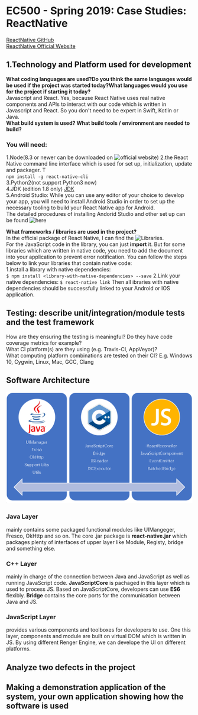 # EC500 - Spring 2019:  Case Studies: ReactNative 
[ReactNative GitHub](https://github.com/facebook/react-native)  
[ReactNative Official Website](https://facebook.github.io/react-native/)
## 1.Technology and Platform used for development
**What coding languages are used?Do you think the same languages would be used if the project was started today?What languages would you use for the project if starting it today?**    
Javascript and React. Yes, because React Native uses real native components and APIs to interact with our code which is written in Javascript and React. So you don't need to be expert in Swift, Kotlin or Java.  
**What build system is used? What build tools / environment are needed to build?**  
### You will need:  
1.Node(8.3 or newer can be downloaded on ![official website](https://nodejs.org/zh-cn/))
2.the React Native command line interface which is used for set up, initialization, update and packager. T   
`npm install -g react-native-cli`    
3.Python2(not support Python3 now)  
4.JDK (edition 1.8 only) [JDK](https://www.oracle.com/technetwork/java/javase/downloads/jdk8-downloads-2133151.html)   
5.Android Studio: While you can use any editor of your choice to develop your app, you will need to install Android Studio in order to set up the necessary tooling to build your React Native app for Android.   
The detailed procedures of installing Andorid Studio and other set up can be found ![here](https://reactnative.cn/docs/getting-started/)

**What frameworks / libraries are used in the project?**  
In the official package of React Native, I can find the ![Libraries](https://github.com/facebook/react-native/tree/master/Libraries).  
For the JavaScript code in the library, you can just **import** it. But for some libraries which are written in native code, you need to add the document into your application to prevent error notification. You can follow the steps below to link your libraries that contain native code:  
1.install a library with native dependencies:  
`$ npm install <library-with-native-dependencies> --save`
2.Link your native dependencies:
`$ react-native link`
Then all ibraries with native dependencies should be successfully linked to your Android or IOS application.

## Testing: describe unit/integration/module tests and the test framework
How are they ensuring the testing is meaningful? Do they have code coverage metrics for example?  
What CI platform(s) are they using (e.g. Travis-CI, AppVeyor)?    
What computing platform combinations are tested on their CI? E.g. Windows 10, Cygwin, Linux, Mac, GCC, Clang
## Software Architecture
![Architecture Diagram](https://github.com/ec500-software-engineering/case-study-JiaruiJin/blob/master/Structure.PNG)  
### Java Layer 
mainly contains some packaged functional modules like UIMangeger, Fresco, OkHttp and so on. The core .jar package is **react-native.jar** which packages plenty of interfaces of upper layer like Module, Registy, bridge and something else.
### C++ Layer
mainly in charge of the connection between Java and JavaScript as well as running JavaScript code. **JavaScriptCore** is pachaged in this layer which is used to process JS. Based on JavaScriptCore, developers can use **ES6** flexibly. **Bridge** contains the core ports for the communication between Java and JS.
### JavaScript Layer
provides various components and toolboxes for developers to use. One this layer, components and module are built on virtual DOM which is written in JS. By using different Renger Engine, we can develope the UI on different platforms.

## Analyze two defects in the project
## Making a demonstration application of the system, your own application showing how the software is used


